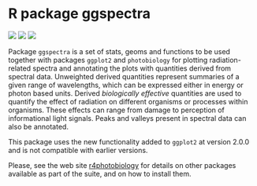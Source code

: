 # R package ggspectra #

[![](http://www.r-pkg.org/badges/version/ggspectra)](https://cran.r-project.org/package=ggspectra) [![](http://cranlogs.r-pkg.org/badges/ggspectra)](http://cran.rstudio.com/web/packages/ggspectra/index.html) [![](http://cranlogs.r-pkg.org/badges/grand-total/ggspectra)](http://cran.rstudio.com/web/packages/ggspectra/index.html)

Package `ggspectra` is a set of stats, geoms and functions to be used together with packages `ggplot2` and `photobiology` for plotting radiation-related spectra and annotating the plots with quantities derived from spectral data. Unweighted derived quantities represent summaries of a given range of wavelengths, which can be expressed either in energy or photon based units. Derived _biologically effective_ quantities are used to quantify the effect of radiation on different organisms or processes within organisms. These effects can range from damage to perception of informational light signals. Peaks and valleys present in spectral data can also be annotated.

This package uses the new functionality added to `ggplot2` at version 2.0.0 and is not compatible with earlier versions.

Please, see the web site [r4photobiology](http://www.r4photobiology.info) for details on other packages available as part of the suite, and on how to install them.